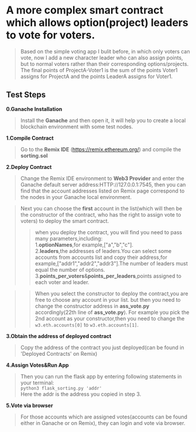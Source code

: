 A more complex smart contract which allows option(project) leaders to vote for voters.
==

>Based on the simple voting app I bulit before, in which only voters can vote, now I add a new character leader who can also assign points, but to normal voters rather than their corresponding options/projects. The final points of ProjectA-Voter1 is the sum of the points Voter1 assigns for ProjectA and the points LeaderA assigns for Voter1.

Test Steps
---------
**0.Ganache Installation**
>Install the **Ganache** and then open it, it will help you to create a local blockchain environment with some test nodes.


**1.Compile Contract**
>Go to the **Remix IDE** (https://remix.ethereum.org/) and compile the **sorting.sol**


**2.Deploy Contract**
>Change the Remix IDE environment to **Web3 Provider**  and enter the Ganache default server address:HTTP://127.0.0.1:7545, then you can find that the account addresses listed on Remix page correspond to the nodes in your Ganache local environment.   

>Next you can choose the **first** account in the list(which will then be the constructor of the contract, who has the right to assign vote to voters) to deploy the smart contract.
>>when you deploy the contract, you will find you need to pass many parameters,including:  
>>1.**optionNames**,for example,["a","b","c"].  
>>2.**leaders**,the addresses of leaders.You can select some accounts from accounts list and copy their address,for example,["addr1","addr2","addr3"].The number of leaders must equal the number of options.
>>3.**points_per_voters**&**points_per_leaders**,points assigned to each voter and leader.

>>When you select the constructor to deploy the contract,you are free to choose any account in your list. but then you need to change the constructor address in **ass_vote.py** accordingly(22th line of **ass_vote.py**). For example you pick the 2nd account as your constructor,then you need to change the `w3.eth.accounts[0]` to `w3.eth.accounts[1]`.

  
**3.Obtain the address of deployed contract**
>Copy the address of the contract you just deployed(can be found in 'Deployed Contracts' on Remix)

**4.Assign Votes&Run App**
>Then you can run the flask app by entering following statements in your terminal:  
`python3 flask_sorting.py 'addr' `  
Here the addr is the address you copied in step 3.

 
**5.Vote via browser**
>For those accounts which are assigned votes(accounts can be found either in Ganache or on Remix), they can login and vote via browser.




